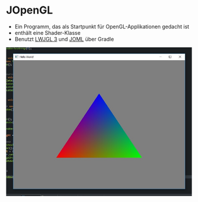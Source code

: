 # JOpenGL
- Ein Programm, das als Startpunkt für OpenGL-Applikationen gedacht ist
- enthält eine Shader-Klasse
- Benutzt [LWJGL 3](https://github.com/LWJGL/lwjgl3) und [JOML](https://github.com/JOML-CI/JOML) über Gradle

![Bild des Programms](https://github.com/Zykai/JOpenGL/blob/master/dreieck_2.jpg)
